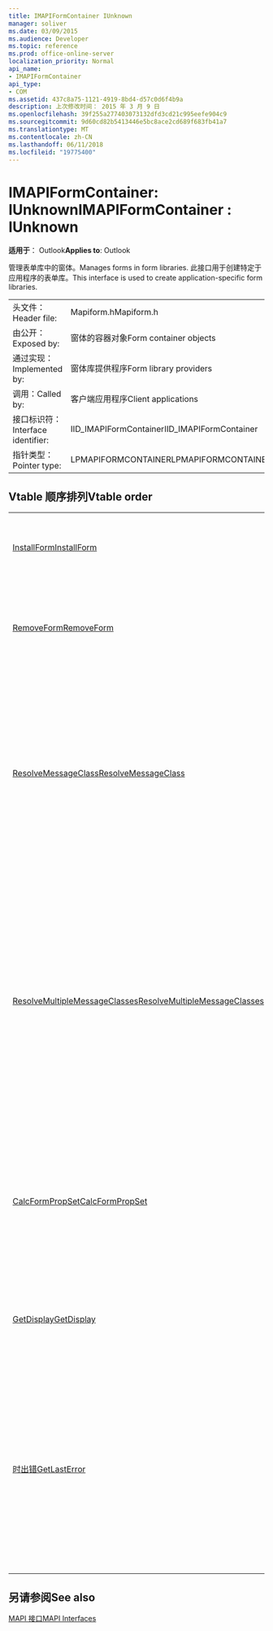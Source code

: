 ```yaml
---
title: IMAPIFormContainer IUnknown
manager: soliver
ms.date: 03/09/2015
ms.audience: Developer
ms.topic: reference
ms.prod: office-online-server
localization_priority: Normal
api_name:
- IMAPIFormContainer
api_type:
- COM
ms.assetid: 437c8a75-1121-4919-8bd4-d57c0d6f4b9a
description: 上次修改时间： 2015 年 3 月 9 日
ms.openlocfilehash: 39f255a277403073132dfd3cd21c995eefe904c9
ms.sourcegitcommit: 9d60cd82b5413446e5bc8ace2cd689f683fb41a7
ms.translationtype: MT
ms.contentlocale: zh-CN
ms.lasthandoff: 06/11/2018
ms.locfileid: "19775400"
---
```

# <a name="imapiformcontainer--iunknown"></a><span data-ttu-id="cac86-103">IMAPIFormContainer: IUnknown</span><span class="sxs-lookup"><span data-stu-id="cac86-103">IMAPIFormContainer : IUnknown</span></span>

  
  
<span data-ttu-id="cac86-104">**适用于**： Outlook</span><span class="sxs-lookup"><span data-stu-id="cac86-104">**Applies to**: Outlook</span></span> 
  
<span data-ttu-id="cac86-105">管理表单库中的窗体。</span><span class="sxs-lookup"><span data-stu-id="cac86-105">Manages forms in form libraries.</span></span> <span data-ttu-id="cac86-106">此接口用于创建特定于应用程序的表单库。</span><span class="sxs-lookup"><span data-stu-id="cac86-106">This interface is used to create application-specific form libraries.</span></span> 
  
|||
|:-----|:-----|
|<span data-ttu-id="cac86-107">头文件：</span><span class="sxs-lookup"><span data-stu-id="cac86-107">Header file:</span></span>  <br/> |<span data-ttu-id="cac86-108">Mapiform.h</span><span class="sxs-lookup"><span data-stu-id="cac86-108">Mapiform.h</span></span>  <br/> |
|<span data-ttu-id="cac86-109">由公开：</span><span class="sxs-lookup"><span data-stu-id="cac86-109">Exposed by:</span></span>  <br/> |<span data-ttu-id="cac86-110">窗体的容器对象</span><span class="sxs-lookup"><span data-stu-id="cac86-110">Form container objects</span></span>  <br/> |
|<span data-ttu-id="cac86-111">通过实现：</span><span class="sxs-lookup"><span data-stu-id="cac86-111">Implemented by:</span></span>  <br/> |<span data-ttu-id="cac86-112">窗体库提供程序</span><span class="sxs-lookup"><span data-stu-id="cac86-112">Form library providers</span></span>  <br/> |
|<span data-ttu-id="cac86-113">调用：</span><span class="sxs-lookup"><span data-stu-id="cac86-113">Called by:</span></span>  <br/> |<span data-ttu-id="cac86-114">客户端应用程序</span><span class="sxs-lookup"><span data-stu-id="cac86-114">Client applications</span></span>  <br/> |
|<span data-ttu-id="cac86-115">接口标识符：</span><span class="sxs-lookup"><span data-stu-id="cac86-115">Interface identifier:</span></span>  <br/> |<span data-ttu-id="cac86-116">IID_IMAPIFormContainer</span><span class="sxs-lookup"><span data-stu-id="cac86-116">IID_IMAPIFormContainer</span></span>  <br/> |
|<span data-ttu-id="cac86-117">指针类型：</span><span class="sxs-lookup"><span data-stu-id="cac86-117">Pointer type:</span></span>  <br/> |<span data-ttu-id="cac86-118">LPMAPIFORMCONTAINER</span><span class="sxs-lookup"><span data-stu-id="cac86-118">LPMAPIFORMCONTAINER</span></span>  <br/> |
   
## <a name="vtable-order"></a><span data-ttu-id="cac86-119">Vtable 顺序排列</span><span class="sxs-lookup"><span data-stu-id="cac86-119">Vtable order</span></span>

|||
|:-----|:-----|
|[<span data-ttu-id="cac86-120">InstallForm</span><span class="sxs-lookup"><span data-stu-id="cac86-120">InstallForm</span></span>](imapiformcontainer-installform.md) <br/> |<span data-ttu-id="cac86-121">将窗体安装到窗体容器。</span><span class="sxs-lookup"><span data-stu-id="cac86-121">Installs a form into a form container.</span></span>  <br/> |
|[<span data-ttu-id="cac86-122">RemoveForm</span><span class="sxs-lookup"><span data-stu-id="cac86-122">RemoveForm</span></span>](imapiformcontainer-removeform.md) <br/> |<span data-ttu-id="cac86-123">从窗体容器中删除特定的窗体。</span><span class="sxs-lookup"><span data-stu-id="cac86-123">Removes a particular form from a form container.</span></span>  <br/> |
|[<span data-ttu-id="cac86-124">ResolveMessageClass</span><span class="sxs-lookup"><span data-stu-id="cac86-124">ResolveMessageClass</span></span>](imapiformcontainer-resolvemessageclass.md) <br/> |<span data-ttu-id="cac86-125">解析为其窗体的窗体容器中的邮件类，并返回该窗体的窗体信息对象。</span><span class="sxs-lookup"><span data-stu-id="cac86-125">Resolves a message class to its form in a form container and returns a form information object for that form.</span></span>  <br/> |
|[<span data-ttu-id="cac86-126">ResolveMultipleMessageClasses</span><span class="sxs-lookup"><span data-stu-id="cac86-126">ResolveMultipleMessageClasses</span></span>](imapiformcontainer-resolvemultiplemessageclasses.md) <br/> |<span data-ttu-id="cac86-127">解析为其在窗体容器中的窗体的邮件类的一组，并返回这些表单的信息对象的窗体的数组。</span><span class="sxs-lookup"><span data-stu-id="cac86-127">Resolves a group of message classes to their forms in a form container and returns an array of form information objects for those forms.</span></span>  <br/> |
|[<span data-ttu-id="cac86-128">CalcFormPropSet</span><span class="sxs-lookup"><span data-stu-id="cac86-128">CalcFormPropSet</span></span>](imapiformcontainer-calcformpropset.md) <br/> |<span data-ttu-id="cac86-129">返回一个数组由安装窗体容器中的所有窗体的属性。</span><span class="sxs-lookup"><span data-stu-id="cac86-129">Returns an array of the properties used by all forms installed in a form container.</span></span>  <br/> |
|[<span data-ttu-id="cac86-130">GetDisplay</span><span class="sxs-lookup"><span data-stu-id="cac86-130">GetDisplay</span></span>](imapiformcontainer-getdisplay.md) <br/> |<span data-ttu-id="cac86-131">返回一个窗体容器的显示名称。</span><span class="sxs-lookup"><span data-stu-id="cac86-131">Returns the display name of a form container.</span></span>  <br/> |
|[<span data-ttu-id="cac86-132">时出错</span><span class="sxs-lookup"><span data-stu-id="cac86-132">GetLastError</span></span>](imapiformcontainer-getlasterror.md) <br/> |<span data-ttu-id="cac86-133">返回包含有关以前对窗体容器对象发生的错误的信息的[MAPIERROR](mapierror.md)结构。</span><span class="sxs-lookup"><span data-stu-id="cac86-133">Returns a [MAPIERROR](mapierror.md) structure containing information about the previous error occurring to the form container object.</span></span>  <br/> |
   
## <a name="see-also"></a><span data-ttu-id="cac86-134">另请参阅</span><span class="sxs-lookup"><span data-stu-id="cac86-134">See also</span></span>



[<span data-ttu-id="cac86-135">MAPI 接口</span><span class="sxs-lookup"><span data-stu-id="cac86-135">MAPI Interfaces</span></span>](mapi-interfaces.md)

